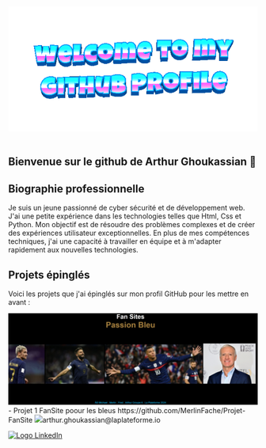 <div align="center">
	<img src="welcome-header.gif" alt="welcome to my github profile">
	<br>
	<br>
</div>

## Bienvenue sur le github de Arthur Ghoukassian 👋

## Biographie professionnelle

Je suis un jeune passionné de cyber sécurité et de développement web. J'ai une petite expérience dans les technologies telles que Html, Css et Python. Mon objectif est de résoudre des problèmes complexes et de créer des expériences utilisateur exceptionnelles. En plus de mes compétences techniques, j'ai une capacité à travailler en équipe et à m'adapter rapidement aux nouvelles technologies.


## Projets épinglés

Voici les projets que j'ai épinglés sur mon profil GitHub pour les mettre en avant :

<img src="fansite.png">
- Projet 1 FanSite poour les bleus https://github.com/MerlinFache/Projet-FanSite
<img src="tictactoe.png>
- Projet 2 TicTacToe en Python https://github.com/lucas-chhim/tictactoetest

Contact 
Email : arthur.ghoukassian@laplateforme.io

[![Logo LinkedIn](https://upload.wikimedia.org/wikipedia/commons/7/7a/LinkedIn_logo_initials.png)](https://www.linkedin.com/in/votre-nom-utilisateur/)


<!--
**ArthurGhoukassian/ArthurGhoukassian** is a ✨ _special_ ✨ repository because its `README.md` (this file) appears on your GitHub profile.

Here are some ideas to get you started:

- 🔭 I’m currently working on ...
- 🌱 I’m currently learning ...
- 👯 I’m looking to collaborate on ...
- 🤔 I’m looking for help with ...
- 💬 Ask me about ...
- 📫 How to reach me: ...
- 😄 Pronouns: ...
- ⚡ Fun fact: ...
-->
